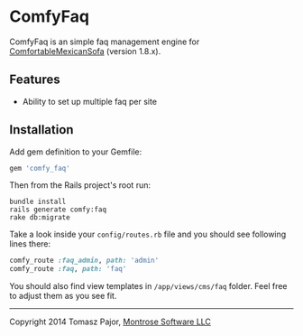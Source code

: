 # ComfyFaq
ComfyFaq is an simple faq management engine for [ComfortableMexicanSofa](https://github.com/comfy/comfortable-mexican-sofa) (version 1.8.x).

## Features

* Ability to set up multiple faq per site

## Installation

Add gem definition to your Gemfile:

```ruby
gem 'comfy_faq'
```

Then from the Rails project's root run:

    bundle install
    rails generate comfy:faq
    rake db:migrate

Take a look inside your `config/routes.rb` file and you should see following lines there:

```ruby
comfy_route :faq_admin, path: 'admin'
comfy_route :faq, path: 'faq'
```

You should also find view templates in `/app/views/cms/faq` folder. Feel free to adjust them as you see fit.

---

Copyright 2014 Tomasz Pajor, [Montrose Software LLC](http://www.montrosesoftware.com)
